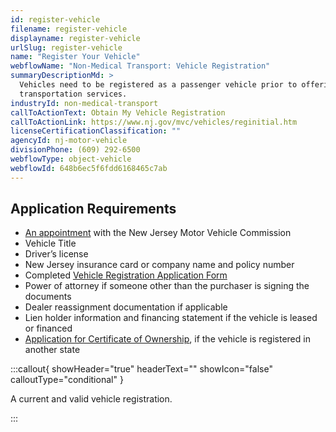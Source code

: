 ```yaml
---
id: register-vehicle
filename: register-vehicle
displayname: register-vehicle
urlSlug: register-vehicle
name: "Register Your Vehicle"
webflowName: "Non-Medical Transport: Vehicle Registration"
summaryDescriptionMd: >
  Vehicles need to be registered as a passenger vehicle prior to offering
  transportation services.
industryId: non-medical-transport
callToActionText: Obtain My Vehicle Registration
callToActionLink: https://www.nj.gov/mvc/vehicles/reginitial.htm
licenseCertificationClassification: ""
agencyId: nj-motor-vehicle
divisionPhone: (609) 292-6500
webflowType: object-vehicle
webflowId: 648b6ec5f6fdd6168465c7ab
---
```


## Application Requirements

- [An appointment](https://telegov.njportal.com/njmvc/AppointmentWizard) with the New Jersey Motor Vehicle Commission
- Vehicle Title
- Driver’s license
- New Jersey insurance card or company name and policy number
- Completed [Vehicle Registration Application Form](https://www.nj.gov/mvc/pdf/vehicles/BA-49.pdf)
- Power of attorney if someone other than the purchaser is signing the documents
- Dealer reassignment documentation if applicable
- Lien holder information and financing statement if the vehicle is leased or financed
- [Application for Certificate of Ownership](https://www.state.nj.us/mvc/pdf/vehicles/luxtaxapp.pdf), if the vehicle is registered in another state

:::callout{ showHeader="true" headerText="" showIcon="false" calloutType="conditional" }

A current and valid vehicle registration.

:::
